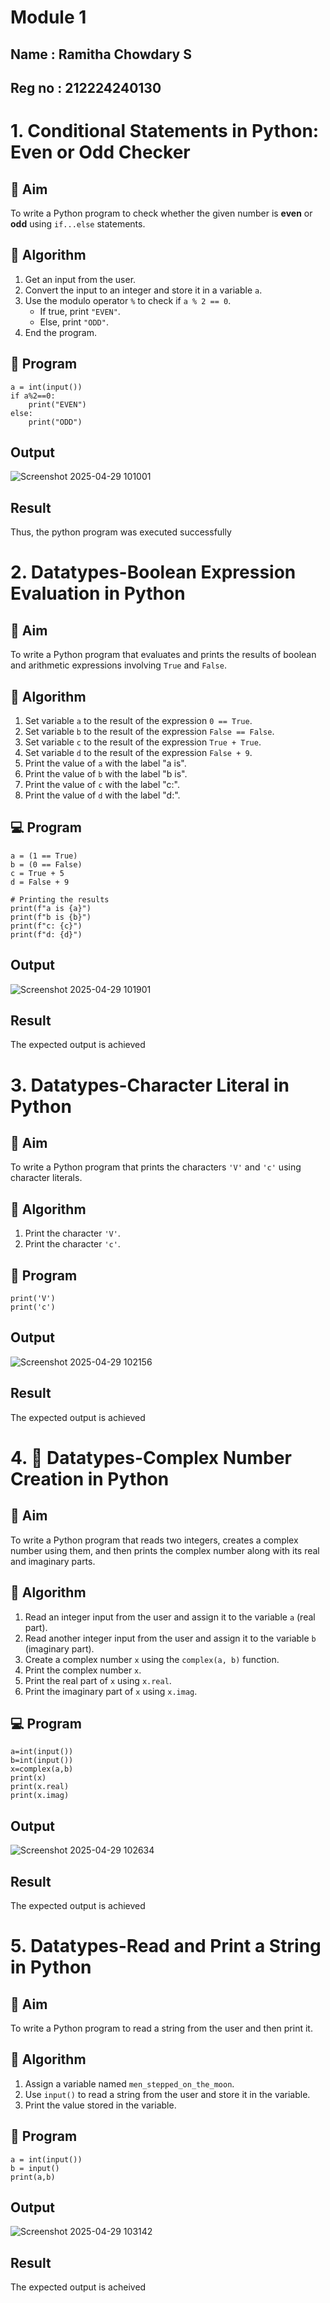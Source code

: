 # Module 1

## Name : Ramitha Chowdary S
## Reg no : 212224240130

# 1. Conditional Statements in Python: Even or Odd Checker

## 🎯 Aim
To write a Python program to check whether the given number is **even** or **odd** using `if...else` statements.

## 🧠 Algorithm
1. Get an input from the user.
2. Convert the input to an integer and store it in a variable `a`.
3. Use the modulo operator `%` to check if `a % 2 == 0`.
   - If true, print `"EVEN"`.
   - Else, print `"ODD"`.
4. End the program.

## 🧾 Program
```
a = int(input())
if a%2==0:
    print("EVEN")
else:
    print("ODD")
```

## Output
![Screenshot 2025-04-29 101001](https://github.com/user-attachments/assets/a81270cd-cdd1-4c20-acd1-d8bae48047d7)


## Result

Thus, the python program was executed successfully


# 2. Datatypes-Boolean Expression Evaluation in Python

## 🎯 Aim
To write a Python program that evaluates and prints the results of boolean and arithmetic expressions involving `True` and `False`.

## 🧠 Algorithm
1. Set variable `a` to the result of the expression `0 == True`.
2. Set variable `b` to the result of the expression `False == False`.
3. Set variable `c` to the result of the expression `True + True`.
4. Set variable `d` to the result of the expression `False + 9`.
5. Print the value of `a` with the label "a is".
6. Print the value of `b` with the label "b is".
7. Print the value of `c` with the label "c:".
8. Print the value of `d` with the label "d:".

## 💻 Program
```
a = (1 == True)
b = (0 == False)
c = True + 5
d = False + 9

# Printing the results
print(f"a is {a}")
print(f"b is {b}")
print(f"c: {c}")
print(f"d: {d}")
```

## Output
![Screenshot 2025-04-29 101901](https://github.com/user-attachments/assets/84efbfc3-41d1-4bd1-9b17-cdcaa49802dd)

## Result
The expected output is achieved 

# 3. Datatypes-Character Literal in Python

## 🎯 Aim
To write a Python program that prints the characters `'V'` and `'c'` using character literals.

## 🧠 Algorithm
1. Print the character `'V'`.
2. Print the character `'c'`.

## 🧾 Program
```
print('V')
print('c')
```

## Output

![Screenshot 2025-04-29 102156](https://github.com/user-attachments/assets/c9a55b2f-1291-48ac-9142-294c86134d0f)

## Result
The expected output is achieved

# 4. 🧮 Datatypes-Complex Number Creation in Python

## 🎯 Aim
To write a Python program that reads two integers, creates a complex number using them, and then prints the complex number along with its real and imaginary parts.

## 🧠 Algorithm
1. Read an integer input from the user and assign it to the variable `a` (real part).
2. Read another integer input from the user and assign it to the variable `b` (imaginary part).
3. Create a complex number `x` using the `complex(a, b)` function.
4. Print the complex number `x`.
5. Print the real part of `x` using `x.real`.
6. Print the imaginary part of `x` using `x.imag`.

## 💻 Program
```
a=int(input())
b=int(input())
x=complex(a,b)
print(x)
print(x.real)
print(x.imag)
```

## Output
![Screenshot 2025-04-29 102634](https://github.com/user-attachments/assets/a3258f93-f8b0-4604-b941-280637e793d4)


## Result
The expected output is achieved 

# 5. Datatypes-Read and Print a String in Python

## 🎯 Aim
To write a Python program to read a string from the user and then print it.

## 🧠 Algorithm
1. Assign a variable named `men_stepped_on_the_moon`.
2. Use `input()` to read a string from the user and store it in the variable.
3. Print the value stored in the variable.

## 🧾 Program
```
a = int(input())
b = input()
print(a,b)
```

## Output
![Screenshot 2025-04-29 103142](https://github.com/user-attachments/assets/7ea57ebb-3ba7-40f7-a2b7-863473c43c5c)


## Result
The expected output is acheived
